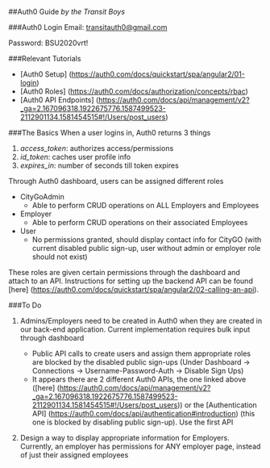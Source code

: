 ##Auth0 Guide
*by the Transit Boys*

###Auth0 Login
Email: transitauth0@gmail.com

Password: BSU2020vrt!

###Relevant Tutorials
* [Auth0 Setup] (https://auth0.com/docs/quickstart/spa/angular2/01-login)
* [Auth0 Roles]
(https://auth0.com/docs/authorization/concepts/rbac)
* [Auth0 API Endpoints] (https://auth0.com/docs/api/management/v2?_ga=2.167096318.1922675776.1587499523-2112901134.1581454515#!/Users/post_users)

###The Basics
When a user logins in, Auth0 returns 3 things

1. *access_token*: authorizes access/permissions
2. *id_token*: caches user profile info
3. *expires_in*: number of seconds till token expires


Through Auth0 dashboard, users can be assigned different roles

- CityGoAdmin
    - Able to perform CRUD operations on ALL Employers and Employees
- Employer
    - Able to perform CRUD operations on their associated Employees
- User
    - No permissions granted, should display contact info for CityGO (with current disabled public sign-up, user without admin or employer role should not exist)

These roles are given certain permissions through the dashboard and attach to an API.
Instructions for setting up the backend API can be found [here]
(https://auth0.com/docs/quickstart/spa/angular2/02-calling-an-api).


###To Do
1. Admins/Employers need to be  created in Auth0 when they are created in our back-end application. Current implementation requires bulk input through dashboard
   - Public API calls to create users and assign them appropriate roles are blocked by the disabled public sign-ups (Under Dashboard -> Connections -> Username-Password-Auth -> Disable Sign Ups)
   - It appears there are 2 different Auth0 APIs, the one linked above ([here] (https://auth0.com/docs/api/management/v2?_ga=2.167096318.1922675776.1587499523-2112901134.1581454515#!/Users/post_users)) or the [Authentication API] (https://auth0.com/docs/api/authentication#introduction) (this one is blocked by disabling public sign-up). Use the first API

2. Design a way to display appropriate information for Employers. Currently, an employer has permissions for ANY employer page, instead of just their assigned employees



